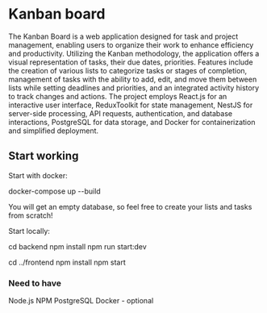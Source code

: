 # Kanban board
The Kanban Board is a web application designed for task and project management, enabling users to organize their work to enhance efficiency and productivity. Utilizing the Kanban methodology, the application offers a visual representation of tasks, their due dates, priorities. Features include the creation of various lists to categorize tasks or stages of completion, management of tasks with the ability to add, edit, and move them between lists while setting deadlines and priorities, and an integrated activity history to track changes and actions. The project employs React.js for an interactive user interface, ReduxToolkit for state management, NestJS for server-side processing, API requests, authentication, and database interactions, PostgreSQL for data storage, and Docker for containerization and simplified deployment.

## Start working

Start with docker:

docker-compose up --build

You will get an empty database, so feel free to create your lists and tasks from scratch!

Start locally:

cd backend
npm install
npm run start:dev

cd ../frontend
npm install
npm start

### Need to have

Node.js
NPM
PostgreSQL
Docker - optional

